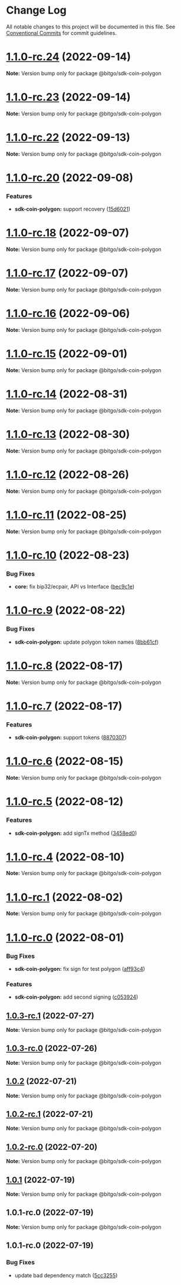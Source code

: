 # Change Log

All notable changes to this project will be documented in this file.
See [Conventional Commits](https://conventionalcommits.org) for commit guidelines.

# [1.1.0-rc.24](https://github.com/BitGo/BitGoJS/compare/@bitgo/sdk-coin-polygon@1.1.0-rc.23...@bitgo/sdk-coin-polygon@1.1.0-rc.24) (2022-09-14)

**Note:** Version bump only for package @bitgo/sdk-coin-polygon





# [1.1.0-rc.23](https://github.com/BitGo/BitGoJS/compare/@bitgo/sdk-coin-polygon@1.1.0-rc.22...@bitgo/sdk-coin-polygon@1.1.0-rc.23) (2022-09-14)

**Note:** Version bump only for package @bitgo/sdk-coin-polygon





# [1.1.0-rc.22](https://github.com/BitGo/BitGoJS/compare/@bitgo/sdk-coin-polygon@1.1.0-rc.21...@bitgo/sdk-coin-polygon@1.1.0-rc.22) (2022-09-13)

**Note:** Version bump only for package @bitgo/sdk-coin-polygon





# [1.1.0-rc.20](https://github.com/BitGo/BitGoJS/compare/@bitgo/sdk-coin-polygon@1.1.0-rc.19...@bitgo/sdk-coin-polygon@1.1.0-rc.20) (2022-09-08)


### Features

* **sdk-coin-polygon:** support recovery ([15d6021](https://github.com/BitGo/BitGoJS/commit/15d602164d3a2b504d7995e65aa0fbcb38f98e89))





# [1.1.0-rc.18](https://github.com/BitGo/BitGoJS/compare/@bitgo/sdk-coin-polygon@1.1.0-rc.17...@bitgo/sdk-coin-polygon@1.1.0-rc.18) (2022-09-07)

**Note:** Version bump only for package @bitgo/sdk-coin-polygon





# [1.1.0-rc.17](https://github.com/BitGo/BitGoJS/compare/@bitgo/sdk-coin-polygon@1.1.0-rc.16...@bitgo/sdk-coin-polygon@1.1.0-rc.17) (2022-09-07)

**Note:** Version bump only for package @bitgo/sdk-coin-polygon





# [1.1.0-rc.16](https://github.com/BitGo/BitGoJS/compare/@bitgo/sdk-coin-polygon@1.1.0-rc.15...@bitgo/sdk-coin-polygon@1.1.0-rc.16) (2022-09-06)

**Note:** Version bump only for package @bitgo/sdk-coin-polygon





# [1.1.0-rc.15](https://github.com/BitGo/BitGoJS/compare/@bitgo/sdk-coin-polygon@1.1.0-rc.14...@bitgo/sdk-coin-polygon@1.1.0-rc.15) (2022-09-01)

**Note:** Version bump only for package @bitgo/sdk-coin-polygon





# [1.1.0-rc.14](https://github.com/BitGo/BitGoJS/compare/@bitgo/sdk-coin-polygon@1.1.0-rc.13...@bitgo/sdk-coin-polygon@1.1.0-rc.14) (2022-08-31)

**Note:** Version bump only for package @bitgo/sdk-coin-polygon





# [1.1.0-rc.13](https://github.com/BitGo/BitGoJS/compare/@bitgo/sdk-coin-polygon@1.1.0-rc.12...@bitgo/sdk-coin-polygon@1.1.0-rc.13) (2022-08-30)

**Note:** Version bump only for package @bitgo/sdk-coin-polygon





# [1.1.0-rc.12](https://github.com/BitGo/BitGoJS/compare/@bitgo/sdk-coin-polygon@1.1.0-rc.11...@bitgo/sdk-coin-polygon@1.1.0-rc.12) (2022-08-26)

**Note:** Version bump only for package @bitgo/sdk-coin-polygon





# [1.1.0-rc.11](https://github.com/BitGo/BitGoJS/compare/@bitgo/sdk-coin-polygon@1.1.0-rc.10...@bitgo/sdk-coin-polygon@1.1.0-rc.11) (2022-08-25)

**Note:** Version bump only for package @bitgo/sdk-coin-polygon





# [1.1.0-rc.10](https://github.com/BitGo/BitGoJS/compare/@bitgo/sdk-coin-polygon@1.1.0-rc.9...@bitgo/sdk-coin-polygon@1.1.0-rc.10) (2022-08-23)


### Bug Fixes

* **core:** fix bip32/ecpair, API vs Interface ([bec9c1e](https://github.com/BitGo/BitGoJS/commit/bec9c1e6ff0c23108dc27e171abdd3e4d2cfdfb1))





# [1.1.0-rc.9](https://github.com/BitGo/BitGoJS/compare/@bitgo/sdk-coin-polygon@1.1.0-rc.8...@bitgo/sdk-coin-polygon@1.1.0-rc.9) (2022-08-22)


### Bug Fixes

* **sdk-coin-polygon:** update polygon token names ([8bb61cf](https://github.com/BitGo/BitGoJS/commit/8bb61cf2112a668255746366a32f8e5c8105a481))





# [1.1.0-rc.8](https://github.com/BitGo/BitGoJS/compare/@bitgo/sdk-coin-polygon@1.1.0-rc.7...@bitgo/sdk-coin-polygon@1.1.0-rc.8) (2022-08-17)

**Note:** Version bump only for package @bitgo/sdk-coin-polygon





# [1.1.0-rc.7](https://github.com/BitGo/BitGoJS/compare/@bitgo/sdk-coin-polygon@1.1.0-rc.6...@bitgo/sdk-coin-polygon@1.1.0-rc.7) (2022-08-17)


### Features

* **sdk-coin-polygon:** support tokens ([8870307](https://github.com/BitGo/BitGoJS/commit/8870307b63f460031019aecf30c60df4f2c0a112))





# [1.1.0-rc.6](https://github.com/BitGo/BitGoJS/compare/@bitgo/sdk-coin-polygon@1.1.0-rc.5...@bitgo/sdk-coin-polygon@1.1.0-rc.6) (2022-08-15)

**Note:** Version bump only for package @bitgo/sdk-coin-polygon





# [1.1.0-rc.5](https://github.com/BitGo/BitGoJS/compare/@bitgo/sdk-coin-polygon@1.1.0-rc.4...@bitgo/sdk-coin-polygon@1.1.0-rc.5) (2022-08-12)


### Features

* **sdk-coin-polygon:** add signTx method ([3458ed0](https://github.com/BitGo/BitGoJS/commit/3458ed0f10d46489be5f1765679a8de3e786b020))





# [1.1.0-rc.4](https://github.com/BitGo/BitGoJS/compare/@bitgo/sdk-coin-polygon@1.1.0-rc.3...@bitgo/sdk-coin-polygon@1.1.0-rc.4) (2022-08-10)

**Note:** Version bump only for package @bitgo/sdk-coin-polygon





# [1.1.0-rc.1](https://github.com/BitGo/BitGoJS/compare/@bitgo/sdk-coin-polygon@1.1.0-rc.0...@bitgo/sdk-coin-polygon@1.1.0-rc.1) (2022-08-02)

**Note:** Version bump only for package @bitgo/sdk-coin-polygon





# [1.1.0-rc.0](https://github.com/BitGo/BitGoJS/compare/@bitgo/sdk-coin-polygon@1.0.3-rc.1...@bitgo/sdk-coin-polygon@1.1.0-rc.0) (2022-08-01)


### Bug Fixes

* **sdk-coin-polygon:** fix sign for test polygon ([aff93c4](https://github.com/BitGo/BitGoJS/commit/aff93c4f97d6685b12a702df5a1d804537049d2a))


### Features

* **sdk-coin-polygon:** add second signing ([c053924](https://github.com/BitGo/BitGoJS/commit/c05392483224194fc9aa97f02592534d25ef9ade))





## [1.0.3-rc.1](https://github.com/BitGo/BitGoJS/compare/@bitgo/sdk-coin-polygon@1.0.3-rc.0...@bitgo/sdk-coin-polygon@1.0.3-rc.1) (2022-07-27)

**Note:** Version bump only for package @bitgo/sdk-coin-polygon





## [1.0.3-rc.0](https://github.com/BitGo/BitGoJS/compare/@bitgo/sdk-coin-polygon@1.0.2...@bitgo/sdk-coin-polygon@1.0.3-rc.0) (2022-07-26)

**Note:** Version bump only for package @bitgo/sdk-coin-polygon





## [1.0.2](https://github.com/BitGo/BitGoJS/compare/@bitgo/sdk-coin-polygon@1.0.2-rc.1...@bitgo/sdk-coin-polygon@1.0.2) (2022-07-21)

**Note:** Version bump only for package @bitgo/sdk-coin-polygon





## [1.0.2-rc.1](https://github.com/BitGo/BitGoJS/compare/@bitgo/sdk-coin-polygon@1.0.2-rc.0...@bitgo/sdk-coin-polygon@1.0.2-rc.1) (2022-07-21)

**Note:** Version bump only for package @bitgo/sdk-coin-polygon





## [1.0.2-rc.0](https://github.com/BitGo/BitGoJS/compare/@bitgo/sdk-coin-polygon@1.0.1...@bitgo/sdk-coin-polygon@1.0.2-rc.0) (2022-07-20)

**Note:** Version bump only for package @bitgo/sdk-coin-polygon





## [1.0.1](https://github.com/BitGo/BitGoJS/compare/@bitgo/sdk-coin-polygon@1.0.1-rc.0...@bitgo/sdk-coin-polygon@1.0.1) (2022-07-19)

**Note:** Version bump only for package @bitgo/sdk-coin-polygon





## 1.0.1-rc.0 (2022-07-19)

**Note:** Version bump only for package @bitgo/sdk-coin-polygon

## 1.0.1-rc.0 (2022-07-19)

### Bug Fixes

- update bad dependency match ([5cc3255](https://github.com/BitGo/BitGoJS/commit/5cc3255aecba1ffb112da3ba10d8d36d2074b3e3))
